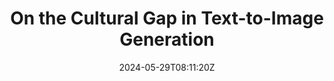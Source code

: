 ---
title: "On the Cultural Gap in Text-to-Image Generation"
authors:
- Bingshuai Liu
- Longyue Wang
- Chenyang Lyu
- Yong Zhang
- Jinsong Su
- Shuming Shi
- Zhaopeng Tu
author_notes:
- 
- 
- 
- 
- 
- 
- 
date: "2024-05-29T08:11:20Z"
publishDate: "2025-05-29T08:11:20Z"
publication_types: [2）多模态机器翻译]
publication: "**In Proc. of ECAI 2024.** (CCF-B类)"
---